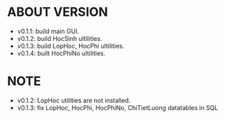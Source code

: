 # ABOUT VERSION
- v0.1.1: build main GUI.
- v0.1.2: build HocSinh ultilities.
- v0.1.3: build LopHoc, HocPhi ultilities.
- v0.1.4: built HocPhiNo ultilities.
# NOTE
- v0.1.2: LopHoc utilities are not installed.
- v0.1.3: fix LopHoc, HocPhi, HocPhiNo, ChiTietLuong datatables in SQL
